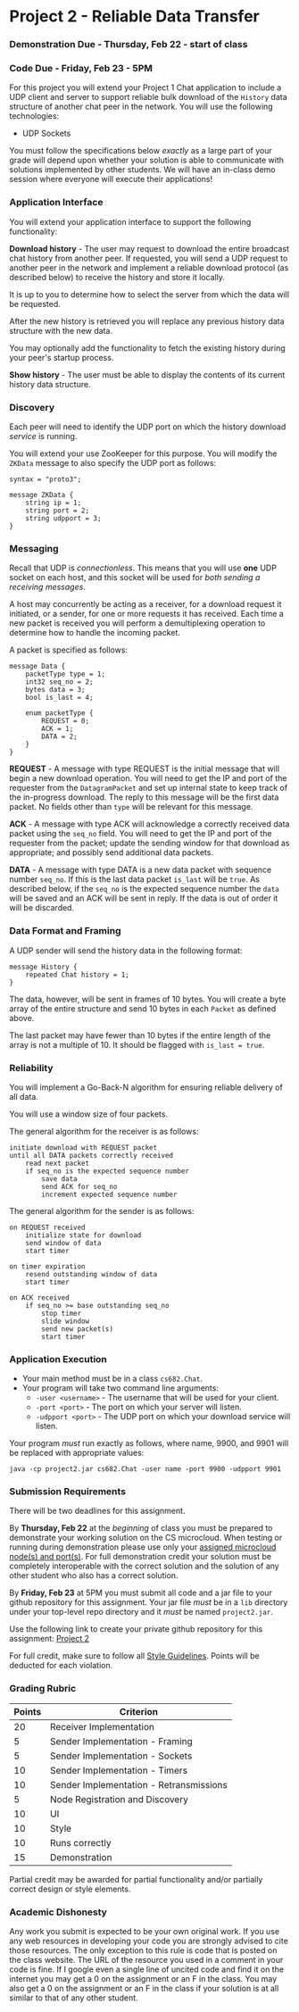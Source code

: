 Project 2 - Reliable Data Transfer
==================================

### Demonstration Due - Thursday, Feb 22 - start of class
### Code Due - Friday, Feb 23 - 5PM

For this project you will extend your Project 1 Chat application to include a UDP client and server to support reliable bulk download of the `History` data structure of another chat peer in the network. You will use the following technologies:

- UDP Sockets

You must follow the specifications below *exactly* as a large part of your grade will depend upon whether your solution is able to communicate with solutions implemented by other students. We will have an in-class demo session where everyone will execute their applications!

### Application Interface

You will extend your application interface to support the following functionality:

**Download history** - The user may request to download the entire broadcast chat history from another peer. If requested, you will send a UDP request to another peer in the network and implement a reliable download protocol (as described below) to receive the history and store it locally.

It is up to you to determine how to select the server from which the data will be requested.

After the new history is retrieved you will replace any previous history data structure with the new data.

You may optionally add the functionality to fetch the existing history during your peer's startup process.

**Show history** - The user must be able to display the contents of its current history data structure.

### Discovery

Each peer will need to identify the UDP port on which the history download *service* is running.

You will extend your use ZooKeeper for this purpose. You will modify the `ZKData` message to also specify the UDP port as follows:

```
syntax = "proto3";

message ZKData {
    string ip = 1;
    string port = 2;
    string udpport = 3;
}
```


### Messaging

Recall that UDP is *connectionless*. This means that you will use **one** UDP socket on each host, and this socket will be used for *both sending a receiving messages*.

A host may concurrently be acting as a receiver, for a download request it initiated, or a sender, for one or more requests it has received. Each time a new packet is received you will perform a demultiplexing operation to determine how to handle the incoming packet.

A packet is specified as follows:

```
message Data {
    packetType type = 1;
    int32 seq_no = 2;
    bytes data = 3;
    bool is_last = 4;

    enum packetType {
        REQUEST = 0;
        ACK = 1;
        DATA = 2;
    }
}
```

**REQUEST** - A message with type REQUEST is the initial message that will begin a new download operation. You will need to get the IP and port of the requester from the `DatagramPacket` and set up internal state to keep track of the in-progress download. The reply to this message will be the first data packet. No fields other than `type` will be relevant for this message.

**ACK** - A message with type ACK will acknowledge a correctly received data packet using the `seq_no` field. You will need to get the IP and port of the requester from the packet; update the sending window for that download as appropriate; and possibly send additional data packets. 

**DATA** - A message with type DATA is a new data packet with sequence number `seq_no`. If this is the last data packet `is_last` will be `true`. As described below, if the `seq_no` is the expected sequence number the `data` will be saved and an ACK will be sent in reply. If the data is out of order it will be discarded.

### Data Format and Framing

A UDP sender will send the history data in the following format:

```
message History {
    repeated Chat history = 1;
}
```

The data, however, will be sent in frames of 10 bytes. You will create a byte array of the entire structure and send 10 bytes in each `Packet` as defined above.

The last packet may have fewer than 10 bytes if the entire length of the array is not a multiple of 10. It should be flagged with `is_last = true`.

### Reliability

You will implement a Go-Back-N algorithm for ensuring reliable delivery of all data. 

You will use a window size of four packets.

The general algorithm for the receiver is as follows:

```
initiate download with REQUEST packet
until all DATA packets correctly received
	read next packet
	if seq_no is the expected sequence number
		save data
		send ACK for seq_no 
		increment expected sequence number
```

The general algorithm for the sender is as follows:

```
on REQUEST received
	initialize state for download
	send window of data
	start timer

on timer expiration
	resend outstanding window of data
	start timer

on ACK received
	if seq_no >= base outstanding seq_no
		stop timer
		slide window
		send new packet(s)
		start timer
```

### Application Execution

- Your main method must be in a class `cs682.Chat`. 
- Your program will take two command line arguments:
  * `-user <username>` - The username that will be used for your client.
  * `-port <port>` - The port on which your server will listen.
  * `-udpport <port>` - The UDP port on which your download service will listen.

Your program *must* run exactly as follows, where name, 9900, and 9901 will be replaced with appropriate values:
```
java -cp project2.jar cs682.Chat -user name -port 9900 -udpport 9901
```

### Submission Requirements

There will be two deadlines for this assignment.

By **Thursday, Feb 22** at the *beginning* of class you must be prepared to demonstrate your working solution on the CS microcloud. When testing or running during demonstration please use only your [assigned microcloud node(s) and port(s)](https://github.com/CS682-S18/notes/blob/master/microcloud.md). For full demonstration credit your solution must be completely interoperable with the correct solution and the solution of any other student who also has a correct solution.

By **Friday, Feb 23** at 5PM you must submit all code and a jar file to your github repository for this assignment. Your jar file *must* be in a `lib` directory under your top-level repo directory and it *must* be named `project2.jar`. 

Use the following link to create your private github repository for this assignment: [Project 2](https://classroom.github.com/a/-PlYL18N)

For full credit, make sure to follow all [Style Guidelines](https://github.com/CS682-S18/notes/blob/master/style.md). Points will be deducted for each violation.


### Grading Rubric

| Points | Criterion |
| ------ | -------- |  
| 20 | Receiver Implementation | 
| 5 | Sender Implementation - Framing |
| 5 | Sender Implementation - Sockets |
| 10 | Sender Implementation - Timers |
| 10 | Sender Implementation - Retransmissions |
| 5 | Node Registration and Discovery |
| 10 | UI | 
| 10 | Style | 
| 10 | Runs correctly |
| 15 | Demonstration |

Partial credit may be awarded for partial functionality and/or partially correct design or style elements.

### Academic Dishonesty

Any work you submit is expected to be your own original work. If you use any web resources in developing your code you are strongly advised to cite those resources. The only exception to this rule is code that is posted on the class website. The URL of the resource you used in a comment in your code is fine. If I google even a single line of uncited code and find it on the internet you may get a 0 on the assignment or an F in the class. You may also get a 0 on the assignment or an F in the class if your solution is at all similar to that of any other student.